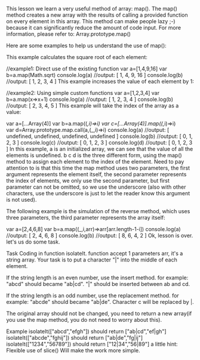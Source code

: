This lesson we learn a very useful method of array: map(). The map() method creates a new array with the results of calling a provided function on every element in this array. This method can make people lazy ;-) because it can significantly reduce the amount of code input. For more information, please refer to: Array.prototype.map()

Here are some examples to help us understand the use of map():

This example calculates the square root of each element:

//example1: Direct use of the existing function
var a=[1,4,9,16]
var b=a.map(Math.sqrt)
console.log(a)   //output: [ 1, 4, 9, 16 ]
console.log(b)   //output: [ 1, 2, 3, 4 ]
This example increases the value of each element by 1:

//example2: Using simple custom functions
var a=[1,2,3,4]
var b=a.map(x=>x+1)
console.log(a)   //output: [ 1, 2, 3, 4 ]
console.log(b)   //output: [ 2, 3, 4, 5 ]
This example will take the index of the array as a value:

var a=[...Array(4)]
var b=a.map((_,i)=>i)
var c=[...Array(4)].map((_,i)=>i)  
var d=Array.prototype.map.call(a,(_,i)=>i)
console.log(a)   //output: [ undefined, undefined, undefined, undefined ]
console.log(b)   //output: [ 0, 1, 2, 3 ]
console.log(c)   //output: [ 0, 1, 2, 3 ]
console.log(d)   //output: [ 0, 1, 2, 3 ]
In this example, a is an initialized array, we can see that the value of all the elements is undefined. b c d is the three different form, using the map() method to assign each element to the index of the element. Need to pay attention to is that this time the map method uses two parameters, the first argument represents the element itself, the second parameter represents the index of elements, we only use the second parameter, but first parameter can not be omitted, so we use the underscore (also with other characters, use the underscore is just to let the reader know this argument is not used).

The following example is the simulation of the reverse method, which uses three parameters, the third parameter represents the array itself:

var a=[2,4,6,8]
var b=a.map((_,i,arr)=>arr[arr.length-1-i])
console.log(a)   //output: [ 2, 4, 6, 8 ]
console.log(b)   //output: [ 8, 6, 4, 2 ]
Ok, lesson is over. let's us do some task.

Task
Coding in function isolateIt. function accept 1 parameters arr, it's a string array. Your task is to put a character "|" into the middle of each element.

If the string length is an even number, use the insert method. for example: "abcd" should became "ab|cd". "|" should be inserted between ab and cd.

If the string length is an odd number, use the replacement method. for example: "abcde" should became "ab|de". Character c will be replaced by |.

The original array should not be changed, you need to return a new array(if you use the map method, you do not need to worry about this).

Example
isolateIt(["abcd","efgh"]) should return ["ab|cd","ef|gh"]
isolateIt(["abcde","fghij"]) should return ["ab|de","fg|ij"]
isolateIt(["1234","56789"]) should return ["12|34","56|89"]
a little hint: Flexible use of slice() Will make the work more simple.
